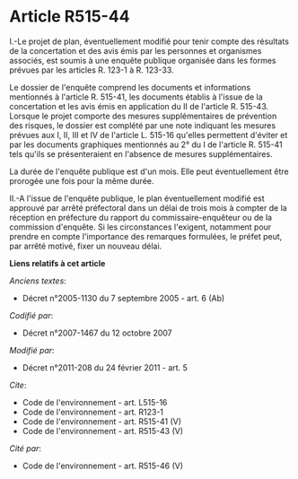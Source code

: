 # Article R515-44

I.-Le projet de plan, éventuellement modifié pour tenir compte des résultats de la concertation et des avis émis par les
personnes et organismes associés, est soumis à une enquête publique organisée dans les formes prévues par les articles R.
123-1 à R. 123-33. 

Le dossier de l'enquête comprend les documents et informations mentionnés à l'article R. 515-41, les documents établis à
l'issue de la concertation et les avis émis en application du II de l'article R. 515-43. Lorsque le projet comporte des
mesures supplémentaires de prévention des risques, le dossier est complété par une note indiquant les mesures prévues aux I,
II, III et IV de l'article L. 515-16 qu'elles permettent d'éviter et par les documents graphiques mentionnés au 2° du I de
l'article R. 515-41 tels qu'ils se présenteraient en l'absence de mesures supplémentaires. 

La durée de l'enquête publique est d'un mois. Elle peut éventuellement être prorogée une fois pour la même durée. 

II.-A l'issue de l'enquête publique, le plan éventuellement modifié est approuvé par arrêté préfectoral dans un délai de
trois mois à compter de la réception en préfecture du rapport du commissaire-enquêteur ou de la commission d'enquête. Si les
circonstances l'exigent, notamment pour prendre en compte l'importance des remarques formulées, le préfet peut, par arrêté
motivé, fixer un nouveau délai.

**Liens relatifs à cet article**

_Anciens textes_:

  - Décret n°2005-1130 du 7 septembre 2005 - art. 6 (Ab)

_Codifié par_:

  - Décret n°2007-1467 du 12 octobre 2007

_Modifié par_:

  - Décret n°2011-208 du 24 février 2011 - art. 5

_Cite_:

  - Code de l'environnement - art. L515-16
  - Code de l'environnement - art. R123-1
  - Code de l'environnement - art. R515-41 (V)
  - Code de l'environnement - art. R515-43 (V)

_Cité par_:

  - Code de l'environnement - art. R515-46 (V)
